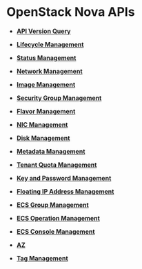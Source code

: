 # OpenStack Nova APIs<a name="EN-US_TOPIC_0124385014"></a>

-   **[API Version Query](api-version-query.md)**  

-   **[Lifecycle Management](lifecycle-management(openstack).md)**  

-   **[Status Management](status-management(openstack).md)**  

-   **[Network Management](network-management.md)**  

-   **[Image Management](image-management.md)**  

-   **[Security Group Management](security-group-management.md)**  

-   **[Flavor Management](flavor-management(openstack).md)**  

-   **[NIC Management](nic-management(openstack).md)**  

-   **[Disk Management](disk-management(openstack).md)**  

-   **[Metadata Management](metadata-management.md)**  

-   **[Tenant Quota Management](tenant-quota-management(openstack).md)**  

-   **[Key and Password Management](key-and-password-management.md)**  

-   **[Floating IP Address Management](floating-ip-address-management.md)**  

-   **[ECS Group Management](ecs-group-management(openstack).md)**  

-   **[ECS Operation Management](ecs-operation-management.md)**  

-   **[ECS Console Management](ecs-console-management.md)**  

-   **[AZ](az.md)**  

-   **[Tag Management](tag-management(openstack).md)**  


